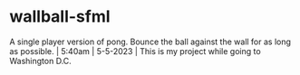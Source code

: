# wallball-sfml
A single player version of pong. Bounce the ball against the wall for as long as possible. | 5:40am | 5-5-2023 | This is my project while going to Washington D.C.
